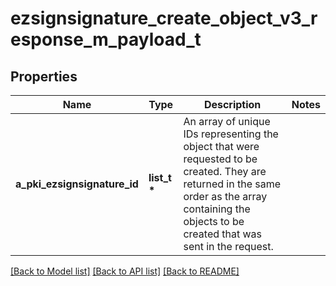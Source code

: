 # ezsignsignature_create_object_v3_response_m_payload_t

## Properties
Name | Type | Description | Notes
------------ | ------------- | ------------- | -------------
**a_pki_ezsignsignature_id** | **list_t \*** | An array of unique IDs representing the object that were requested to be created.  They are returned in the same order as the array containing the objects to be created that was sent in the request. | 

[[Back to Model list]](../README.md#documentation-for-models) [[Back to API list]](../README.md#documentation-for-api-endpoints) [[Back to README]](../README.md)


